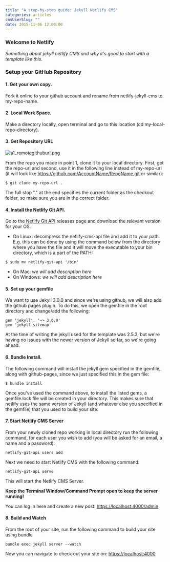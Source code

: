 ```yaml
---
title: "A step-by-step guide: Jekyll Netlify CMS"
categories: articles
cmsUserSlug: ""
date: 2015-11-06 12:00:00
---
```


### **Welcome to Netlify**
*Something about jekyll netlify CMS and why it's good to start with a template like this.*

### **Setup your GitHub Repository**

#### 1. Get your own copy.
Fork it online to your github account and rename from netlify-jekyll-cms to my-repo-name.

#### 2. Local Work Space.
Make a directory locally, open terminal and go to this location (cd my-local-repo-directory).

#### 3. Get Repository URL
![a1_remotegithuburl.png](/uploads/a1_remotegithuburl.png)

From the repo you made in point 1, clone it to your local directory. First, get the repo-url and second, use it in the following line instead of my-repo-url (it will look like https://github.com/AccountName/RepoName.git or similar):
```
$ git clone my-repo-url .
```
The full stop "." at the end specifies the current folder as the checkout folder, so make sure you are in the correct folder.

#### 4. Install the Netlify Git API.
Go to the [Netlify Git API](https://github.com/netlify/netlify-git-api/releases) releases page and download the relevant version for your OS.
* On Linux: decompress the netlify-cms-api file and add it to your path. E.g. this can be done by using the command below from the directory where you have the file and it will move the executable to your bin directory, which is a part of the PATH:
```
$ sudo mv netlify-git-api '/bin'
```
* On Mac: *we will add description here*
* On Windows: *we will add description here*

#### 5. Set up your gemfile
We want to use Jekyll 3.0.0 and since we're using github, we will also add the github pages plugin. To do this, we open the gemfile in the root directory and change/add the following:
```
gem 'jekyll', '~> 3.0.0'
gem 'jekyll-sitemap'
```
At the time of writing the jekyll used for the template was 2.5.3, but we're having no issues with the newer version of Jekyll so far, so we're going ahead.

#### 6. Bundle Install.
The following command will install the jekyll gem specified in the gemfile, along with github-pages, since we just specified this in the gem file:
```
$ bundle install
```
Once you've used the command above, to install the listed gems, a gemfile.lock file will be created in your directory. This makes sure that netlify uses the same version of Jekyll (and whatever else you specified in the gemfile) that you used to build your site.

#### 7. Start Netlify CMS Server
From your newly cloned repo working in local directory run the following command, for each user you wish to add (you will be asked for an email, a name and a password):
```
netlify-git-api users add
```
Next we need to start Netlify CMS with the following command:
```
netlify-git-api serve
```
This will start the Netlify CMS Server.

**Keep the Terminal Window/Command Prompt open to keep the server running!**

You can log in here and create a new post: 
[https://localhost:4000/admin](https://localhost:4000/admin)

#### 8. Build and Watch 
From the root of your site, run the following command to build your site using bundle
```
bundle exec jekyll server --watch
```
Now you can navigate to check out your site on:
[https://localhost:4000](https://localhost:4000)